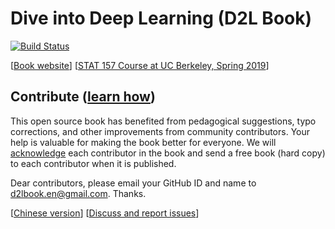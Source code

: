 # Dive into Deep Learning (D2L Book)

[![Build Status](http://ci.diveintodeeplearning.org/job/en/job/master/badge/icon)](http://ci.diveintodeeplearning.org/job/en/job/master/)

[[Book website](http://en.diveintodeeplearning.org/)]  [[STAT 157 Course at UC Berkeley, Spring 2019](http://courses.diveintodeeplearning.org/berkeley-stat-157/)]


## Contribute ([learn how](http://en.diveintodeeplearning.org/chapter_appendix/how-to-contribute.html))

This open source book has benefited from pedagogical suggestions, typo corrections, and other improvements from community contributors. Your help is valuable for making the book better for everyone. We will [acknowledge](http://en.diveintodeeplearning.org/chapter_introduction/preface.html#Acknowledgments) each contributor in the book and send a free book (hard copy) to each contributor when it is published. 

Dear contributors, please email your GitHub ID and name to d2lbook.en@gmail.com. Thanks.


[[Chinese version](https://github.com/diveintodeeplearning)] [[Discuss and report issues](https://discuss.mxnet.io/)] 


